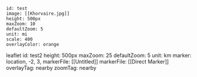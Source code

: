```leaflet
id: test
image: [[Khorvaire.jpg]]
height: 500px
maxZoom: 10
defaultZoom: 5
unit: mi
scale: 400
overlayColor: orange
```


leaflet
id: test2
height: 500px
maxZoom: 25
defaultZoom: 5
unit: km
marker: location, -2, 3,
markerFile: [[Untitled]]
markerFile: [[Direct Marker]]
overlayTag: nearby
zoomTag: nearby
